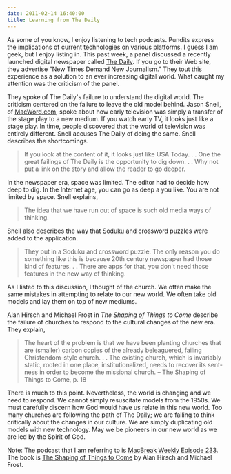 ```yaml
---
date: 2011-02-14 16:40:00
title: Learning from The Daily
---
```


As some of you know, I enjoy listening to tech podcasts. Pundits express the implications of current technologies on various platforms. I guess I am geek, but I enjoy listing in. This past week, a panel discussed a recently launched digital newspaper called [The Daily](http://www.thedaily.com/ "The Daily"). If you go to their Web site, they advertise "New Times Demand New Journalism." They tout this experience as a solution to an ever increasing digital world. What caught my attention was the criticism of the panel. 

They spoke of The Daily's failure to understand the digital world. The criticism centered on the failure to leave the old model behind. Jason Snell, of [MacWord.com](http://www.macworld.com/ "Apple, Mac, iPhone, iPad, and iPod Reviews, Help, Tips, and News | Macworld"), spoke about how early television was simply a transfer of the stage play to a new medium. If you watch early TV, it looks just like a stage play. In time, people discovered that the world of television was entirely different.  Snell accuses The Daily of doing the same. Snell describes the shortcomings.

>If you look at the content of it, it looks just like USA Today. . . One the great failings of The Daily is the opportunity to dig down. . . Why not put a link on the story and allow the reader to go deeper. 

In the newspaper era, space was limited. The editor had to decide how deep to dig. In the Internet age, you can go as deep a you like. You are not limited by space. Snell explains,

>The idea that we have run out of space is such old media ways of thinking.

Snell also describes the way that Soduku and crossword puzzles were added to the application.

>They put in a Soduku and crossword puzzle. The only reason you do something like this is because 20th century newspaper had those kind of features. . . There are apps for that, you don't need those features in the new way of thinking.

As I listed to this discussion, I thought of the church. We often make the same mistakes in attempting to relate to our new world. We often take old models and lay them on top of new mediums. 

Alan Hirsch and Michael Frost in *The Shaping of Things to Come* describe the failure of churches to respond to the cultural changes of the new era. They explain,

>The heart of the problem is that we have been planting churches that are (smaller) carbon copies of the already beleaguered, failing Christendom-style church. . . The existing church, which is invariably static, rooted in one place, institutionalized, needs to recover its sent-ness in order to become the missional church. – The Shaping of Things to Come, p. 18

There is much to this point. Nevertheless, the world is changing and we need to respond. We cannot simply resuscitate models from the 1950s. We must carefully discern how God would have us relate in this new world. Too many churches are following the path of The Daily; we are failing to think critically about the changes in our culture. We are simply duplicating old models with new technology. May we be pioneers in our new world as we are led by the Spirit of God.

Note: The podcast that I am referring to is [MacBreak Weekly Episode 233](http://twit.tv/mbw233 "The TWiT Netcast Network with Leo Laporte"). The book is [The Shaping of Things to Come](http://www.amazon.com/gp/product/1565636597?ie=UTF8&tag=wadblo-20&linkCode=as2&camp=1789&creative=390957&creativeASIN=1565636597 "Amazon.com: The Shaping of Things to Come: Innovation and Mission for the 21 Century Church (9781565636590): Michael Frost, Alan Hirsch: Books") by Alan Hirsch and Michael Frost.
